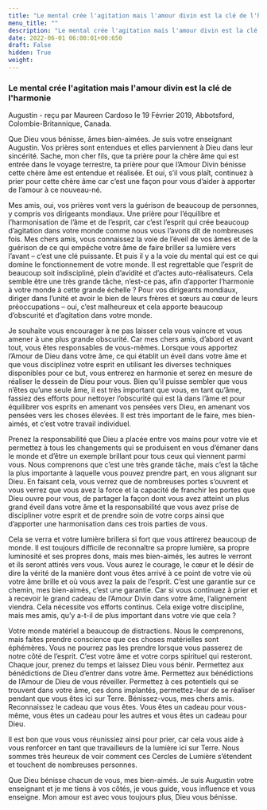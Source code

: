 ```yaml
---
title: "Le mental crée l'agitation mais l'amour divin est la clé de l'harmonie"
menu_title: ""
description: "Le mental crée l'agitation mais l'amour divin est la clé de l'harmonie"
date: 2022-06-01 06:00:01+00:650
draft: False
hidden: True
weight:
---
```

### Le mental crée l'agitation mais l'amour divin est la clé de l'harmonie

Augustin - reçu par Maureen Cardoso le 19 Février 2019, Abbotsford, Colombie-Britannique, Canada.

Que Dieu vous bénisse, âmes bien-aimées. Je suis votre enseignant Augustin. Vos prières sont entendues et elles parviennent à Dieu dans leur sincérité. Sache, mon cher fils, que ta prière pour la chère âme qui est entrée dans le voyage terrestre, ta prière pour que l’Amour Divin bénisse cette chère âme est entendue et réalisée. Et oui, s’il vous plaît, continuez à prier pour cette chère âme car c’est une façon pour vous d’aider à apporter de l’amour à ce nouveau-né.

Mes amis, oui, vos prières vont vers la guérison de beaucoup de personnes, y compris vos dirigeants mondiaux. Une prière pour l’équilibre et l’harmonisation de l’âme et de l’esprit, car c’est l’esprit qui crée beaucoup d’agitation dans votre monde comme nous vous l’avons dit de nombreuses fois. Mes chers amis, vous connaissez la voie de l’éveil de vos âmes et de la guérison de ce qui empêche votre âme de faire briller sa lumière vers l’avant – c’est une clé puissante. Et puis il y a la voie du mental qui est ce qui domine le fonctionnement de votre monde. Il est regrettable que l’esprit de beaucoup soit indiscipliné, plein d’avidité et d’actes auto-réalisateurs. Cela semble être une très grande tâche, n’est-ce pas, afin d’apporter l’harmonie à votre monde à cette grande échelle ? Pour vos dirigeants mondiaux, diriger dans l’unité et avoir le bien de leurs frères et sœurs au cœur de leurs préoccupations – oui, c’est malheureux et cela apporte beaucoup d’obscurité et d’agitation dans votre monde.

Je souhaite vous encourager à ne pas laisser cela vous vaincre et vous amener à une plus grande obscurité. Car mes chers amis, d’abord et avant tout, vous êtes responsables de vous-mêmes. Lorsque vous apportez l’Amour de Dieu dans votre âme, ce qui établit un éveil dans votre âme et que vous disciplinez votre esprit en utilisant les diverses techniques disponibles pour ce but, vous entrerez en harmonie et serez en mesure de réaliser le dessein de Dieu pour vous. Bien qu’il puisse sembler que vous n’êtes qu’une seule âme, il est très important que vous, en tant qu’âme, fassiez des efforts pour nettoyer l’obscurité qui est là dans l’âme et pour équilibrer vos esprits en amenant vos pensées vers Dieu, en amenant vos pensées vers les choses élevées. Il est très important de le faire, mes bien-aimés, et c’est votre travail individuel.

Prenez la responsabilité que Dieu a placée entre vos mains pour votre vie et permettez à tous les changements qui se produisent en vous d’émaner dans le monde et d’être un exemple brillant pour tous ceux qui viennent parmi vous. Nous comprenons que c’est une très grande tâche, mais c’est la tâche la plus importante à laquelle vous pouvez prendre part, en vous alignant sur Dieu. En faisant cela, vous verrez que de nombreuses portes s’ouvrent et vous verrez que vous avez la force et la capacité de franchir les portes que Dieu ouvre pour vous, de partager la façon dont vous avez atteint un plus grand éveil dans votre âme et la responsabilité que vous avez prise de discipliner votre esprit et de prendre soin de votre corps ainsi que d’apporter une harmonisation dans ces trois parties de vous.

Cela se verra et votre lumière brillera si fort que vous attirerez beaucoup de monde. Il est toujours difficile de reconnaître sa propre lumière, sa propre luminosité et ses propres dons, mais mes bien-aimés, les autres le verront et ils seront attirés vers vous. Vous aurez le courage, le cœur et le désir de dire la vérité de la manière dont vous êtes arrivé à ce point de votre vie où votre âme brille et où vous avez la paix de l’esprit. C’est une garantie sur ce chemin, mes bien-aimés, c’est une garantie. Car si vous continuez à prier et à recevoir le grand cadeau de l’Amour Divin dans votre âme, l’alignement viendra. Cela nécessite vos efforts continus. Cela exige votre discipline, mais mes amis, qu’y a-t-il de plus important dans votre vie que cela ?

Votre monde matériel a beaucoup de distractions. Nous le comprenons, mais faites prendre conscience que ces choses matérielles sont éphémères. Vous ne pourrez pas les prendre lorsque vous passerez de notre côté de l’esprit. C’est votre âme et votre corps spirituel qui resteront. Chaque jour, prenez du temps et laissez Dieu vous bénir. Permettez aux bénédictions de Dieu d’entrer dans votre âme. Permettez aux bénédictions de l’Amour de Dieu de vous réveiller. Permettez à ces potentiels qui se trouvent dans votre âme, ces dons implantés, permettez-leur de se réaliser pendant que vous êtes ici sur Terre. Bénissez-vous, mes chers amis. Reconnaissez le cadeau que vous êtes. Vous êtes un cadeau pour vous-même, vous êtes un cadeau pour les autres et vous êtes un cadeau pour Dieu.

Il est bon que vous vous réunissiez ainsi pour prier, car cela vous aide à vous renforcer en tant que travailleurs de la lumière ici sur Terre. Nous sommes très heureux de voir comment ces Cercles de Lumière s’étendent et touchent de nombreuses personnes.

Que Dieu bénisse chacun de vous, mes bien-aimés. Je suis Augustin votre enseignant et je me tiens à vos côtés, je vous guide, vous influence et vous enseigne. Mon amour est avec vous toujours plus, Dieu vous bénisse.
